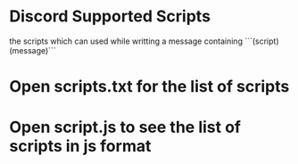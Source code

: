 # Discord Supported Scripts
the scripts which can used while writting a message containing \```(script) (message)```
# Open scripts.txt for the list of scripts
# Open script.js to see the list of scripts in js format
